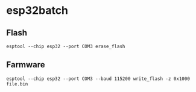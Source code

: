 # esp32batch
## Flash
```
esptool --chip esp32 --port COM3 erase_flash
```
## Farmware
```
esptool --chip esp32 --port COM3 --baud 115200 write_flash -z 0x1000 file.bin
```
